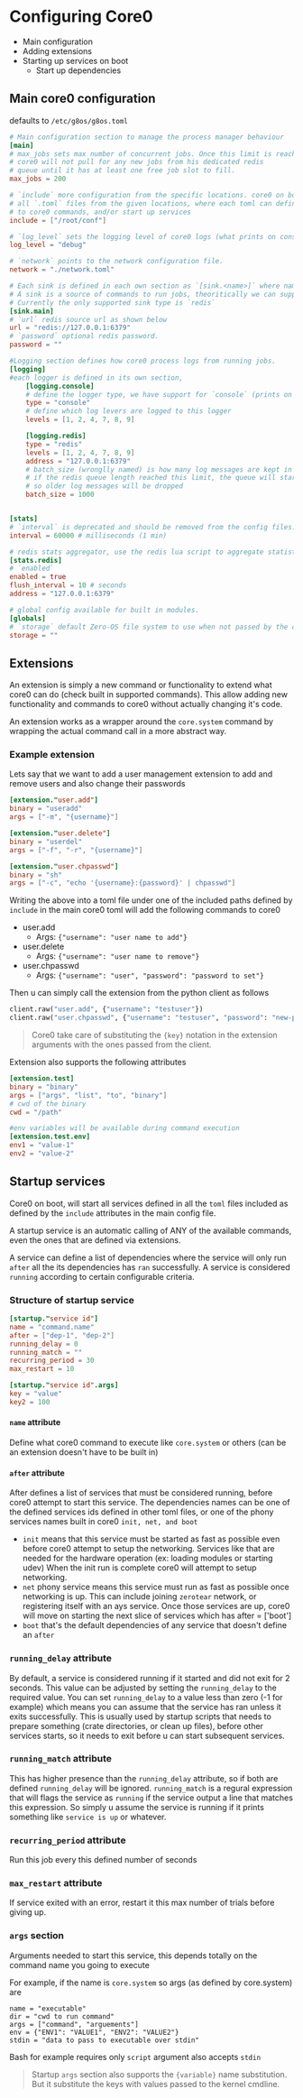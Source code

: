 # Configuring Core0

- Main configuration
- Adding extensions
- Starting up services on boot
  - Start up dependencies

## Main core0 configuration
defaults to `/etc/g8os/g8os.toml`

```toml
# Main configuration section to manage the process manager behaviour
[main]
# max_jobs sets max number of concurrent jobs. Once this limit is reached
# core0 will not pull for any new jobs from his dedicated redis
# queue until it has at least one free job slot to fill.
max_jobs = 200

# `include` more configuration from the specific locations. core0 on boot will try to load
# all `.toml` files from the given locations, where each toml can define one or more extension
# to core0 commands, and/or start up services
include = ["/root/conf"]

# `log_level` sets the logging level of core0 logs (what prints on console)
log_level = "debug"

# `network` points to the network configuration file.
network = "./network.toml"

# Each sink is defined in each own section as `[sink.<name>]` where name can be anything.
# A sink is a source of commands to run jobs, theoritically we can support more than sink type.
# Currently the only supported sink type is `redis`
[sink.main]
# `url` redis source url as shown below
url = "redis://127.0.0.1:6379"
# `password` optional redis password.
password = ""

#Logging section defines how core0 process logs from running jobs.
[logging]
#each logger is defined in its own section,
    [logging.console]
    # define the logger type, we have support for `console` (prints on stdout of core0)
    type = "console"
    # define which log levers are logged to this logger
    levels = [1, 2, 4, 7, 8, 9]

	[logging.redis]
	type = "redis"
	levels = [1, 2, 4, 7, 8, 9]
	address = "127.0.0.1:6379"
	# batch_size (wronglly named) is how many log messages are kept in the queue
	# if the redis queue length reached this limit, the queue will start to be trimmed
	# so older log messages will be dropped
	batch_size = 1000


[stats]
# `interval` is deprecated and should be removed from the config files.
interval = 60000 # milliseconds (1 min)

# redis stats aggregator, use the redis lua script to aggregate statistcs outed by jobs.
[stats.redis]
# `enabled`
enabled = true
flush_interval = 10 # seconds
address = "127.0.0.1:6379"

# global config available for built in modules.
[globals]
# `storage` default Zero-OS file system to use when not passed by the container.create command.
storage = ""
```

## Extensions
An extension is simply a new command or functionality to extend what core0 can do (check built in supported commands).
This allow adding new functionality and commands to core0 without actually changing it's code.

An extension works as a wrapper around the `core.system` command by wrapping the actual command
call in a more abstract way.

### Example extension
Lets say that we want to add a user management extension to add and remove users and also change
 their passwords
```toml
[extension."user.add"]
binary = "useradd"
args = ["-m", "{username}"]

[extension."user.delete"]
binary = "userdel"
args = ["-f", "-r", "{username}"]

[extension."user.chpasswd"]
binary = "sh"
args = ["-c", "echo '{username}:{password}' | chpasswd"]
```

Writing the above into a toml file under one of the included paths defined by `include` in the main
 core0 toml will add the following commands to core0

- user.add
  - Args: `{"username": "user name to add"}`
- user.delete
  - Args: `{"username": "user name to remove"}`
- user.chpasswd
  - Args: `{"username": "user", "password": "password to set"}`

Then u can simply call the extension from the python client as follows
```python
client.raw("user.add", {"username": "testuser"})
client.raw("user.chpasswd", {"username": "testuser", "password": "new-password"})
```

> Core0 take care of substituting the `{key}` notation in the extension arguments with
the ones passed from the client.

Extension also supports the following attributes

```toml
[extension.test]
binary = "binary"
args = ["args", "list", "to", "binary"]
# cwd of the binary
cwd = "/path"

#env variables will be available during command execution
[extension.test.env]
env1 = "value-1"
env2 = "value-2"
```

## Startup services
Core0 on boot, will start all services defined in all the `toml` files included as defined by the `include`
attributes in the main config file.

A startup service is an automatic calling of ANY of the available commands, even the ones that
are defined via extensions.

A service can define a list of dependencies where the service will only run `after` all the its dependencies
has `ran` successfully. A service is considered `running` according to certain configurable criteria.  

### Structure of startup service
```toml
[startup."service id"]
name = "command.name"
after = ["dep-1", "dep-2"]
running_delay = 0
running_match = ""
recurring_period = 30
max_restart = 10

[startup."service id".args]
key = "value"
key2 = 100
```

#### `name` attribute
Define what core0 command to execute like `core.system` or others (can be an extension doesn't have to be built in)

#### `after` attribute
After defines a list of services that must be considered running, before core0 attempt to start
this service. The dependencies names can be one of the defined services ids defined in other toml
files, or one of the phony services names built in core0 `init, net, and boot`
- `init` means that this service must be started as fast as possible even before core0 attempt to
  setup the networking. Services like that are needed for the hardware operation (ex: loading modules or starting udev)
  When the init run is complete core0 will attempt to setup networking.
- `net` phony service means this service must run as fast as possible once networking is up. This can
include joining `zerotear` network, or registering itself with an ays service. Once those services
are up, core0 will move on starting the next slice of services which has after = ['boot']
- `boot` that's the default dependencies of any service that doesn't define an `after`

### `running_delay` attribute
By default, a service is considered running if it started and did not exit for 2 seconds. This value can be
adjusted by setting the `running_delay` to the required value.
You can set `running_delay` to a value less than zero (-1 for example) which means you can assume that
the service has ran unless it exits successfully. This is usually used by startup scripts that needs
to prepare something (crate directories, or clean up files), before other services starts, so it needs to
exit before u can start subsequent services.

### `running_match` attribute
This has higher presence than the `running_delay` attribute, so if both are defined `running_delay` will be
ignored. `running_match` is a regural expression that will flags the service as `running` if the service
output a line that matches this expression. So simply u assume the service is running if it prints something
like `service is up` or whatever.

### `recurring_period` attribute
Run this job every this defined number of seconds

### `max_restart` attribute
If service exited with an error, restart it this max number of trials before giving up.

### `args` section
Arguments needed to start this service, this depends totally on the command name you going to execute

For example, if the name is `core.system` so args (as defined by core.system) are
```
name = "executable"
dir = "cwd to run command"
args = ["command", "arguements"]
env = {"ENV1": "VALUE1", "ENV2": "VALUE2"}
stdin = "data to pass to executable over stdin"
```

Bash for example requires only `script` argument also accepts `stdin`

> Startup `args` section also supports the `{variable}` name substitution. But it substitute the keys
with values passed to the kernel cmdline.
